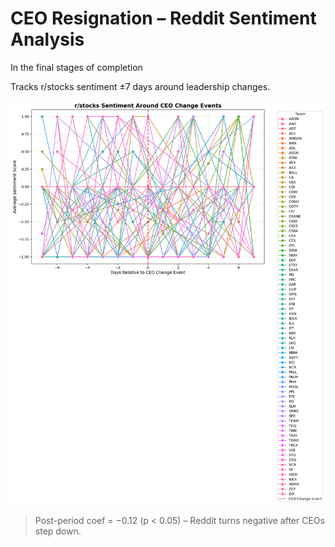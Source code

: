 # CEO Resignation – Reddit Sentiment Analysis

In the final stages of completion

Tracks r/stocks sentiment ±7 days around leadership changes.

![sent](assets/sentiment_did.png)

> Post-period coef = −0.12 (p < 0.05) – Reddit turns negative after CEOs step down.
